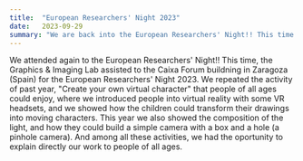 ```yaml
---
title:  "European Researchers' Night 2023"
date:   2023-09-29
summary: "We are back into the European Researchers' Night!! This time in the Caixa Forum building."
---
```


We attended again to the European Researchers' Night!! 
This time, the Graphics & Imaging Lab assisted to the Caixa Forum buildning in Zaragoza (Spain) for the European Researchers' Night 2023.
We repeated the activity of past year, "Create your own virtual character" that people of all ages could enjoy, where we introduced people into virtual reality with some VR headsets, and we showed how the children could transform their drawings into moving characters. This year we also showed the composition of the light, and how they could build a simple camera with a box and a hole (a pinhole camera). And among all these activities, we had the oportunity to explain directly our work to people of all ages.
